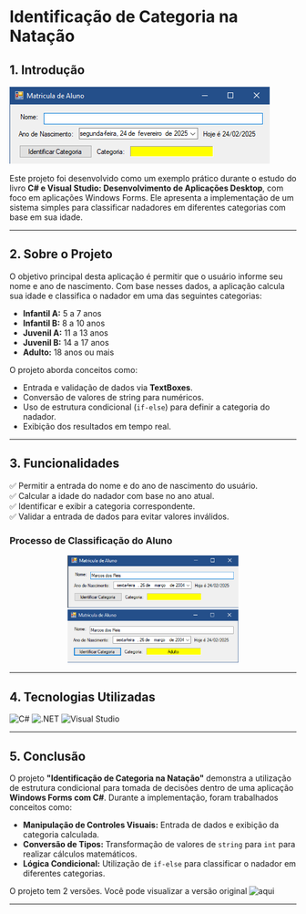 # Identificação de Categoria na Natação

## 1. Introdução

![Tela Inicial do Projeto](/assets-git/tela-inicial.png)

Este projeto foi desenvolvido como um exemplo prático durante o estudo do livro **C# e Visual Studio: Desenvolvimento de Aplicações Desktop**, com foco em aplicações Windows Forms. Ele apresenta a implementação de um sistema simples para classificar nadadores em diferentes categorias com base em sua idade.

---

## 2. Sobre o Projeto

O objetivo principal desta aplicação é permitir que o usuário informe seu nome e ano de nascimento. Com base nesses dados, a aplicação calcula sua idade e classifica o nadador em uma das seguintes categorias:

- **Infantil A:** 5 a 7 anos
- **Infantil B:** 8 a 10 anos
- **Juvenil A:** 11 a 13 anos
- **Juvenil B:** 14 a 17 anos
- **Adulto:** 18 anos ou mais

O projeto aborda conceitos como:

- Entrada e validação de dados via **TextBoxes**.
- Conversão de valores de string para numéricos.
- Uso de estrutura condicional (`if-else`) para definir a categoria do nadador.
- Exibição dos resultados em tempo real.

---

## 3. Funcionalidades

✅ Permitir a entrada do nome e do ano de nascimento do usuário.  
✅ Calcular a idade do nadador com base no ano atual.  
✅ Identificar e exibir a categoria correspondente.  
✅ Validar a entrada de dados para evitar valores inválidos. 

### Processo de Classificação do Aluno

<div align="center">
    <img src="/assets-git/dados-do-usuario.png" width="300" alt="Dados informados pelo usuário">
    <img src="/assets-git/categoria-do-usuario.png" width="300" alt="Categoria do aluno">
</div>

---

## 4. Tecnologias Utilizadas

![C#](https://img.shields.io/badge/C%23-239120?style=for-the-badge&logo=c-sharp&logoColor=white)
![.NET](https://img.shields.io/badge/.NET-5C2D91?style=for-the-badge&logo=.net&logoColor=white)
![Visual Studio](https://img.shields.io/badge/Visual_Studio-5C2D91?style=for-the-badge&logo=visual%20studio&logoColor=white)

---

## 5. Conclusão

O projeto **"Identificação de Categoria na Natação"** demonstra a utilização de estrutura condicional para tomada de decisões dentro de uma aplicação **Windows Forms com C#**. Durante a implementação, foram trabalhados conceitos como:

- **Manipulação de Controles Visuais:** Entrada de dados e exibição da categoria calculada.
- **Conversão de Tipos:** Transformação de valores de `string` para `int` para realizar cálculos matemáticos.
- **Lógica Condicional:** Utilização de `if-else` para classificar o nadador em diferentes categorias.

O projeto tem 2 versões. Você pode visualizar a versão original ![aqui](https://github.com/Marcos1110/MatriculaDeAluno/tree/versao_1)

---